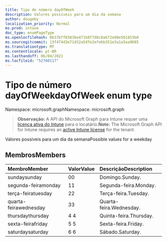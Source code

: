 ```yaml
---
title: Tipo de número dayOfWeek
description: Valores possíveis para um dia da semana
author: dougeby
localization_priority: Normal
ms.prod: intune
doc_type: enumPageType
ms.openlocfilehash: 0b37bff6583be471b8f7d8c8a672e90e561853b0
ms.sourcegitcommit: 13f474d3e71d32a5dfe2efebb351e3a1a5aa9685
ms.translationtype: MT
ms.contentlocale: pt-BR
ms.lasthandoff: 06/04/2021
ms.locfileid: "52760117"
---
```

# <a name="dayofweek-enum-type"></a><span data-ttu-id="6f4c7-103">Tipo de número dayOfWeek</span><span class="sxs-lookup"><span data-stu-id="6f4c7-103">dayOfWeek enum type</span></span>

<span data-ttu-id="6f4c7-104">Namespace: microsoft.graph</span><span class="sxs-lookup"><span data-stu-id="6f4c7-104">Namespace: microsoft.graph</span></span>

> <span data-ttu-id="6f4c7-105">**Observação:** A API do Microsoft Graph para Intune requer uma [licença ativa do Intune](https://go.microsoft.com/fwlink/?linkid=839381) para o locatário.</span><span class="sxs-lookup"><span data-stu-id="6f4c7-105">**Note:** The Microsoft Graph API for Intune requires an [active Intune license](https://go.microsoft.com/fwlink/?linkid=839381) for the tenant.</span></span>

<span data-ttu-id="6f4c7-106">Valores possíveis para um dia da semana</span><span class="sxs-lookup"><span data-stu-id="6f4c7-106">Possible values for a weekday</span></span>

## <a name="members"></a><span data-ttu-id="6f4c7-107">Membros</span><span class="sxs-lookup"><span data-stu-id="6f4c7-107">Members</span></span>
|<span data-ttu-id="6f4c7-108">Membro</span><span class="sxs-lookup"><span data-stu-id="6f4c7-108">Member</span></span>|<span data-ttu-id="6f4c7-109">Valor</span><span class="sxs-lookup"><span data-stu-id="6f4c7-109">Value</span></span>|<span data-ttu-id="6f4c7-110">Descrição</span><span class="sxs-lookup"><span data-stu-id="6f4c7-110">Description</span></span>|
|:---|:---|:---|
|<span data-ttu-id="6f4c7-111">sunday</span><span class="sxs-lookup"><span data-stu-id="6f4c7-111">sunday</span></span>|<span data-ttu-id="6f4c7-112">0</span><span class="sxs-lookup"><span data-stu-id="6f4c7-112">0</span></span>|<span data-ttu-id="6f4c7-113">Domingo.</span><span class="sxs-lookup"><span data-stu-id="6f4c7-113">Sunday.</span></span>|
|<span data-ttu-id="6f4c7-114">segunda-feira</span><span class="sxs-lookup"><span data-stu-id="6f4c7-114">monday</span></span>|<span data-ttu-id="6f4c7-115">1</span><span class="sxs-lookup"><span data-stu-id="6f4c7-115">1</span></span>|<span data-ttu-id="6f4c7-116">Segunda-feira.</span><span class="sxs-lookup"><span data-stu-id="6f4c7-116">Monday.</span></span>|
|<span data-ttu-id="6f4c7-117">terça-feira</span><span class="sxs-lookup"><span data-stu-id="6f4c7-117">tuesday</span></span>|<span data-ttu-id="6f4c7-118">2</span><span class="sxs-lookup"><span data-stu-id="6f4c7-118">2</span></span>|<span data-ttu-id="6f4c7-119">Terça-feira.</span><span class="sxs-lookup"><span data-stu-id="6f4c7-119">Tuesday.</span></span>|
|<span data-ttu-id="6f4c7-120">quarta-feira</span><span class="sxs-lookup"><span data-stu-id="6f4c7-120">wednesday</span></span>|<span data-ttu-id="6f4c7-121">3</span><span class="sxs-lookup"><span data-stu-id="6f4c7-121">3</span></span>|<span data-ttu-id="6f4c7-122">Quarta-feira.</span><span class="sxs-lookup"><span data-stu-id="6f4c7-122">Wednesday.</span></span>|
|<span data-ttu-id="6f4c7-123">thursday</span><span class="sxs-lookup"><span data-stu-id="6f4c7-123">thursday</span></span>|<span data-ttu-id="6f4c7-124">4 </span><span class="sxs-lookup"><span data-stu-id="6f4c7-124">4</span></span>|<span data-ttu-id="6f4c7-125">Quinta-feira.</span><span class="sxs-lookup"><span data-stu-id="6f4c7-125">Thursday.</span></span>|
|<span data-ttu-id="6f4c7-126">sexta-feira</span><span class="sxs-lookup"><span data-stu-id="6f4c7-126">friday</span></span>|<span data-ttu-id="6f4c7-127">5 </span><span class="sxs-lookup"><span data-stu-id="6f4c7-127">5</span></span>|<span data-ttu-id="6f4c7-128">Sexta-feira.</span><span class="sxs-lookup"><span data-stu-id="6f4c7-128">Friday.</span></span>|
|<span data-ttu-id="6f4c7-129">saturday</span><span class="sxs-lookup"><span data-stu-id="6f4c7-129">saturday</span></span>|<span data-ttu-id="6f4c7-130">6 </span><span class="sxs-lookup"><span data-stu-id="6f4c7-130">6</span></span>|<span data-ttu-id="6f4c7-131">Sábado.</span><span class="sxs-lookup"><span data-stu-id="6f4c7-131">Saturday.</span></span>|




